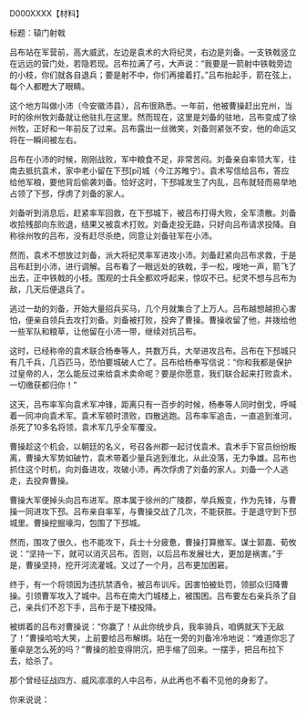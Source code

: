 D000XXXX【材料】

标题：辕门射戟



吕布站在军营前，高大威武，左边是袁术的大将纪灵，右边是刘备。一支铁戟竖立在远远的营门处，若隐若现。吕布拉满了弓，大声说：“我要是一箭射中铁戟旁边的小枝，你们就各自退兵；要是射不中，你们再接着打。”吕布抬起手，箭在弦上，每个人都瞪大了眼睛。

这个地方叫做小沛（今安徽沛县），吕布很熟悉。一年前，他被曹操赶出兖州，当时的徐州牧刘备就让他驻扎在这里。然而现在，这里是刘备的驻地，吕布变成了徐州牧，正好和一年前反了过来。吕布露出一丝微笑，刘备则紧张不安，他的命运又将在一瞬间被左右。

吕布在小沛的时候，刚刚战败，军中粮食不足，非常苦闷。刘备亲自率领大军，往南去抵抗袁术，家中老小留在下邳[pī]城（今江苏睢宁）。袁术写信给吕布，答应给他军粮，要他背后偷袭刘备。恰好这时，下邳城发生了内乱，吕布就轻而易举地占领了下邳，俘虏了刘备的家人。

刘备听到消息后，赶紧率军回救，在下邳城下，被吕布打得大败，全军溃散。刘备收拾残部向东败退，结果又被袁术打败。刘备走投无路，只好向吕布请求投降。自称徐州牧的吕布，没有赶尽杀绝，同意让刘备驻军在小沛。

然而，袁术不想放过刘备，派大将纪灵率军进攻小沛。刘备赶紧向吕布求救，于是吕布赶到小沛，进行调解。吕布看了一眼远处的铁戟，手一松，嗖地一声，箭飞了出去，正中铁戟的小枝。围观的士兵全都欢呼起来，惊叹不已。纪灵不想与吕布为敌，几天后便退兵了。

逃过一劫的刘备，开始大量招兵买马，几个月就集合了上万人。吕布越想越担心害怕，便亲自领兵去攻打刘备。刘备被打败，投奔了曹操。曹操收留了他，并拨给他一些军队和粮草，让他留在小沛一带，继续对抗吕布。

这时，已经称帝的袁术联合杨奉等人，共数万兵，大举进攻吕布。吕布在下邳城只有几千兵，几百匹马，恐怕要城破人亡了。吕布给杨奉写信说：“你和我都是保护过皇帝的人，怎么能反过来给袁术卖命呢？要是你愿意，我们联合起来打败袁术，一切缴获都归你！”

这天，吕布率军向袁术军冲锋，距离只有一百步的时候，杨奉等人同时倒戈，呼喊着一同冲向袁术军。袁术军顿时溃败，四散逃跑。吕布率军追击，一直追到淮河，杀死了10多名将领，袁术军几乎全军覆没。

曹操趁这个机会，以朝廷的名义，号召各州郡一起讨伐袁术。袁术手下官员纷纷叛离，曹操大军势如破竹，袁术带着少量兵逃到淮北，从此没落，无力争雄。吕布也抓住这个时机，向刘备进攻，攻破小沛，再次俘虏了刘备的家人。刘备一个人逃走，去投奔曹操。

曹操大军便掉头向吕布进军。原本属于徐州的广陵郡，举兵叛变，作为先锋，与曹操一同进攻下邳。吕布亲自率军，与曹操交战了几次，不能获胜。于是退守到下邳城里。曹操挖掘壕沟，包围了下邳城。

然而，围攻了很久，也不能攻下，兵士十分疲惫，曹操打算撤军。谋士郭嘉、荀攸说：“坚持一下，就可以消灭吕布。否则，以后吕布发展壮大，更加是祸害。”于是，曹操坚持，挖开河流灌城。又过了一个月，吕布更加困窘。

终于，有一个将领因为违抗禁酒令，被吕布训斥。因害怕被处罚，领部众归降曹操。引领曹军攻入了城中。吕布在南大门城楼上，被围困。吕布要左右亲兵杀了自己，亲兵们不忍下手，吕布于是下楼投降。

被绑着的吕布对曹操说：“你赢了！从此你统步兵，我率骑兵，咱俩就天下无敌了！”曹操哈哈大笑，上前要给吕布解绑。站在一旁的刘备冷冷地说：“难道你忘了董卓是怎么死的吗？”曹操的脸变得阴沉，把手缩了回来。一摆手，把吕布拉下去，给杀了。

那个曾经征战四方、威风凛凛的人中吕布，从此再也不看不见他的身影了。



你来说说：





